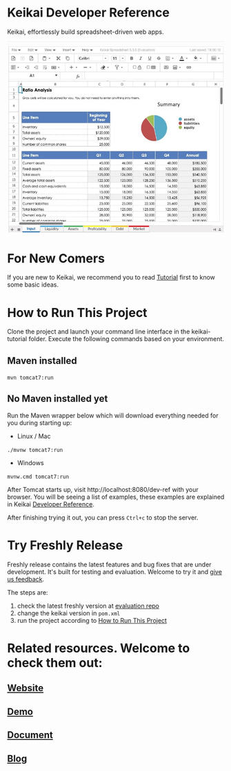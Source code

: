 # Keikai Developer Reference
Keikai, effortlessly build spreadsheet-driven web apps.

![](keikai-preview.jpg)

# For New Comers
If you are new to Keikai, we recommend you to read [Tutorial](https://doc.keikai.io/tutorial) first to know some basic ideas.

# How to Run This Project
Clone the project and launch your command line interface in the keikai-tutorial folder. Execute the following commands based on your environment.

## Maven installed
`mvn tomcat7:run`

## No Maven installed yet
Run the Maven wrapper below which will download everything needed for you during starting up: 
* Linux / Mac

`./mvnw tomcat7:run`

* Windows

`mvnw.cmd tomcat7:run`




After Tomcat starts up, visit http://localhost:8080/dev-ref with your browser. You will be seeing a list of examples, these examples are explained in Keikai [Developer Reference](https://doc.keikai.io/dev-ref).

After finishing trying it out, you can press `Ctrl+c` to stop the server.

# Try Freshly Release
Freshly release contains the latest features and bug fixes that are under development. It's built for testing and evaluation. Welcome to try it and [give us feedback](https://keikai.io/contact).

The steps are:
1. check the latest freshly version at [evaluation repo](https://mavensync.zkoss.org/eval/io/keikai/keikai-ex/)
2. change the keikai version in `pom.xml`
3. run the project according to [How to Run This Project](#How-to-Run-This-Project)

# Related resources. Welcome to check them out:
## [Website](https://keikai.io)  
## [Demo](https://keikai.io/demo)
## [Document](https://doc.keikai.io)
## [Blog](https://keikai.io/blog)

